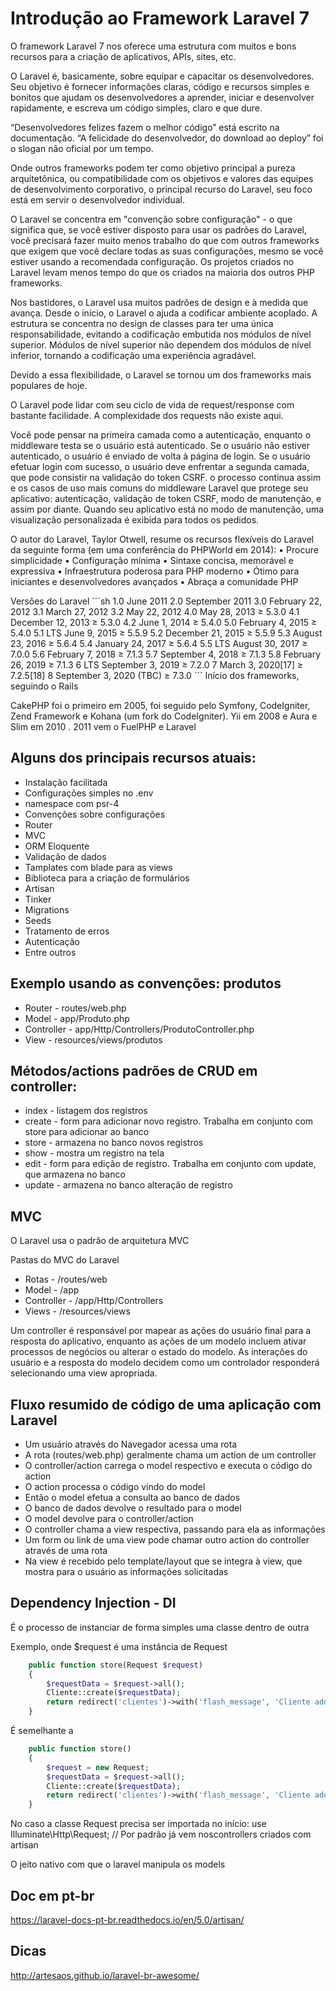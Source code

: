 # Introdução ao Framework Laravel 7

O framework Laravel 7 nos oferece uma estrutura com muitos e bons recursos para a criação de aplicativos, APIs, sites, etc.

O Laravel é, basicamente, sobre equipar e capacitar os desenvolvedores. Seu objetivo é fornecer informações claras, código e recursos simples e bonitos que ajudam os desenvolvedores a aprender, iniciar e desenvolver rapidamente, e escreva um código simples, claro e que dure.

“Desenvolvedores felizes fazem o melhor código” está escrito na documentação. “A felicidade do desenvolvedor, do download ao deploy” foi o slogan não oficial por um tempo.

Onde outros frameworks podem ter como objetivo principal a pureza arquitetônica, ou compatibilidade com os objetivos e valores das equipes de desenvolvimento corporativo, o principal recurso do Laravel, seu foco está em servir o desenvolvedor individual.

O Laravel se concentra em "convenção sobre configuração" - o que significa que, se você estiver disposto para usar os padrões do Laravel, você precisará fazer muito menos trabalho do que com outros frameworks que exigem que você declare todas as suas configurações, mesmo se você estiver usando a recomendada configuração. Os projetos criados no Laravel levam menos tempo do que os criados na maioria dos outros PHP frameworks.

Nos bastidores, o Laravel usa muitos padrões de design e à medida que avança. Desde o início, o Laravel o ajuda a codificar ambiente acoplado. A estrutura se concentra no design de classes para ter uma única responsabilidade, evitando a codificação embutida nos módulos de nível superior. Módulos de nível superior não dependem dos módulos de nível inferior, tornando a codificação uma experiência agradável.

Devido a essa flexibilidade, o Laravel se tornou um dos frameworks mais populares de hoje.

O Laravel pode lidar com seu ciclo de vida de request/response com bastante facilidade. A complexidade dos requests não existe aqui.

Você pode pensar na primeira camada como a autenticação, enquanto o middleware testa se o usuário está autenticado. Se o usuário não estiver autenticado, o usuário é enviado de volta à página de login. Se o usuário efetuar login com sucesso, o usuário deve enfrentar a segunda camada, que pode consistir na validação do token CSRF. o processo continua assim e os casos de uso mais comuns do middleware Laravel que protege seu aplicativo: autenticação, validação de token CSRF, modo de manutenção, e assim por diante. Quando seu aplicativo está no modo de manutenção, uma visualização personalizada é exibida para todos os pedidos.

O autor do Laravel, Taylor Otwell, resume os recursos flexíveis do Laravel da seguinte forma (em uma conferência do PHPWorld em 2014):
• Procure simplicidade
• Configuração mínima
• Sintaxe concisa, memorável e expressiva
• Infraestrutura poderosa para PHP moderno
• Ótimo para iniciantes e desenvolvedores avançados
• Abraça a comunidade PHP

Versões do Laravel
´´´sh
1.0 	June 2011
2.0 	September 2011
3.0 	February 22, 2012
3.1 	March 27, 2012
3.2 	May 22, 2012
4.0 	May 28, 2013 	≥ 5.3.0
4.1 	December 12, 2013 	≥ 5.3.0
4.2 	June 1, 2014 	≥ 5.4.0
5.0 	February 4, 2015 	≥ 5.4.0
5.1 LTS 	June 9, 2015 	≥ 5.5.9
5.2 	December 21, 2015 	≥ 5.5.9
5.3 	August 23, 2016 	≥ 5.6.4
5.4 	January 24, 2017 	≥ 5.6.4
5.5 LTS 	August 30, 2017 	≥ 7.0.0
5.6 	February 7, 2018 	≥ 7.1.3
5.7 	September 4, 2018 	≥ 7.1.3
5.8 	February 26, 2019 	≥ 7.1.3
6 LTS 	September 3, 2019 	≥ 7.2.0
7 	March 3, 2020[17] 	≥ 7.2.5[18]
8 	September 3, 2020 (TBC) 	≥ 7.3.0
´´´
Início dos frameworks, seguindo o Rails

CakePHP foi o primeiro em 2005, foi seguido pelo Symfony, CodeIgniter, Zend Framework e Kohana (um fork do CodeIgniter). Yii em 2008 e Aura e Slim em
2010 . 2011 vem o FuelPHP e Laravel

## Alguns dos principais recursos atuais:

- Instalação facilitada
- Configurações simples no .env
- namespace com psr-4
- Convenções sobre configurações
- Router
- MVC
- ORM Eloquente
- Validação de dados
- Tamplates com blade para as views
- Biblioteca para a criação de formulários
- Artisan
- Tinker
- Migrations
- Seeds
- Tratamento de erros
- Autenticação
- Entre outros

## Exemplo usando as convenções: produtos

- Router - routes/web.php
- Model - app/Produto.php
- Controller - app/Http/Controllers/ProdutoController.php
- View - resources/views/produtos

## Métodos/actions padrões de CRUD em controller:

- index - listagem dos registros
- create - form para adicionar novo registro. Trabalha em conjunto com store para adicionar ao banco
- store - armazena no banco novos registros
- show - mostra um registro na tela
- edit - form para edição de registro. Trabalha em conjunto com update, que armazena no banco
- update - armazena no banco alteração de registro

## MVC

O Laravel usa o padrão de arquitetura MVC

Pastas do MVC do Laravel

- Rotas - /routes/web
- Model - /app
- Controller - /app/Http/Controllers
- Views - /resources/views

Um controller é responsável por mapear as ações do usuário final para a resposta do aplicativo, enquanto as ações de um modelo incluem ativar processos de negócios ou alterar o estado do modelo. As interações do usuário e a resposta do modelo decidem como um controlador responderá selecionando uma view apropriada.


## Fluxo resumido de código de uma aplicação com Laravel

- Um usuário através do Navegador acessa uma rota
- A rota (routes/web.php) geralmente chama um action de um controller
- O controller/action carrega o model respectivo e executa o código do action
- O action processa o código vindo do model
- Então o model efetua a consulta ao banco de dados
- O banco de dados devolve o resultado para o model
- O model devolve para o controller/action
- O controller chama a view respectiva, passando para ela as informações
- Um form ou link de uma view pode chamar outro action do controller através de uma rota
- Na view é recebido pelo template/layout que se integra à view, que mostra para o usuário as informações solicitadas

## Dependency Injection - DI

É o processo de instanciar de forma simples uma classe dentro de outra

Exemplo, onde $request é uma instância de Request
```php
    public function store(Request $request)
    { 
        $requestData = $request->all();        
        Cliente::create($requestData);
        return redirect('clientes')->with('flash_message', 'Cliente added!');
    }
```
É semelhante a
```php
    public function store()
    {
        $request = new Request;
        $requestData = $request->all();        
        Cliente::create($requestData);
        return redirect('clientes')->with('flash_message', 'Cliente added!');
    }
```
No caso a classe Request precisa ser importada no início:
use Illuminate\Http\Request; // Por padrão já vem noscontrollers criados com artisan


O jeito nativo com que o laravel manipula os models

## Doc em pt-br
https://laravel-docs-pt-br.readthedocs.io/en/5.0/artisan/

## Dicas
http://artesaos.github.io/laravel-br-awesome/

